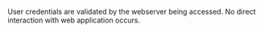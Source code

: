 User credentials are validated by the webserver being accessed. No direct interaction with web application occurs.